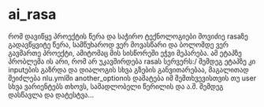 # ai_rasa
რომ დავიწყე პროექტის წერა და საჭირო ტექნოლოგიები მოვიძიე rasaზე გადავწყვიტე წერა, სამწუხაროდ ვერ მოვასწარი და ბოლომდე ვერ გავმართე პროექტი, ამიტომაც მის სისწორეში ეჭვი მეპარება. ამ ეტაპზე პრობლემა ის არი, რომ არ უკავშირდება rasaს სერვერს:/ შემდეგ ეტაპზე კი inputების გაზრდა და დიალოგის სხვა გზების განვითარებაა, მაგალითად შეიძლება nlu.ymlში another_optionის დამატება იმ შემთხვევისთვის თუ user სხვა ვარიენტებს თხოვს, სამადლობელი წერილის და ა.შ. შემდეგ დასწავლა და დატესტვა... 
